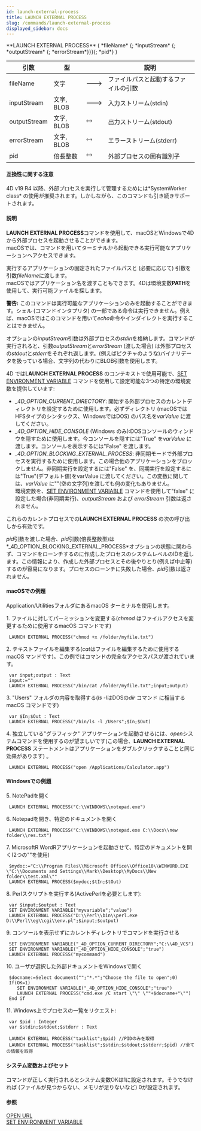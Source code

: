 ```yaml
---
id: launch-external-process
title: LAUNCH EXTERNAL PROCESS
slug: /commands/launch-external-process
displayed_sidebar: docs
---
```


<!--REF #_command_.LAUNCH EXTERNAL PROCESS.Syntax-->**LAUNCH EXTERNAL PROCESS** ( *fileName* {; *inputStream* {; *outputStream* {; *errorStream*}}}{; *pid*} )<!-- END REF-->
<!--REF #_command_.LAUNCH EXTERNAL PROCESS.Params-->
| 引数 | 型 |  | 説明 |
| --- | --- | --- | --- |
| fileName | 文字 | &#x1F852; | ファイルパスと起動するファイルの引数 |
| inputStream | 文字, BLOB | &#x1F852; | 入力ストリーム(stdin) |
| outputStream | 文字, BLOB | &#x1F858; | 出力ストリーム(stdout) |
| errorStream | 文字, BLOB | &#x1F858; | エラーストリーム(stderr) |
| pid | 倍長整数 | &#x1F858; | 外部プロセスの固有識別子 |

<!-- END REF-->

#### 互換性に関する注意 

<!--REF #_command_.LAUNCH EXTERNAL PROCESS.Summary-->4D v19 R4 以降、外部プロセスを実行して管理するためには*SystemWorker class* の使用が推奨されます。<!-- END REF-->しかしながら、このコマンドも引き続きサポートされます。

#### 説明 

**LAUNCH EXTERNAL PROCESS**コマンドを使用して、macOSとWindowsで4Dから外部プロセスを起動させることができます。  
macOSでは、コマンドを用いてターミナルから起動できる実行可能なアプリケーションへアクセスできます。

実行するアプリケーションの固定されたファイルパスと (必要に応じて) 引数を引数*fileName*に渡します。  
macOSではアプリケーション名を渡すこともできます。4Dは環境変数**PATH**を使用して、実行可能ファイルを探します。

**警告:** このコマンドは実行可能なアプリケーションのみを起動することができます。シェル (コマンドインタプリタ) の一部である命令は実行できません。例えば、macOSではこのコマンドを用いて*echo*命令やインダイレクトを実行することはできません。

オプションの*inputStream*引数は外部プロセスの*stdin*を格納します。コマンドが実行されると、引数*outputStream*と*errorStream* (渡した場合) は外部プロセスの*stdout*と*stderr*をそれぞれ返します。(例えばピクチャのような)バイナリデータを扱っている場合、文字列の代わりにBLOB引数を使用します。

4D では**LAUNCH EXTERNAL PROCESS** のコンテキストで使用可能で、[SET ENVIRONMENT VARIABLE](set-environment-variable.md) コマンドを使用して設定可能な3つの特定の環境変数を提供しています:

* *\_4D\_OPTION\_CURRENT\_DIRECTORY*: 開始する外部プロセスのカレントディレクトリを設定するために使用します。必ずディレクトリ (macOSではHFSタイプのシンタックス、WindowsではDOS) のパス名を*varValue* に渡してください。
* *\_4D\_OPTION\_HIDE\_CONSOLE* (Windows のみ):DOSコンソールのウィンドウを隠すために使用します。今コンソールを隠すには"True" を*varValue* に渡します。コンソールを表示するには"False" を渡します。
* *\_4D\_OPTION\_BLOCKING\_EXTERNAL\_PROCESS*: 非同期モードで外部プロセスを実行するために使用します。この場合他のアプリケーションをブロックしません。非同期実行を設定するには"False" を、同期実行を設定するには"True"(デフォルト値)をvarValue に渡してください。この変数に関しては、*varValue* に""(空の文字列)を渡しても何の変化もありません。  
環境変数を、[SET ENVIRONMENT VARIABLE](set-environment-variable.md) コマンドを使用して"false" に設定した場合(非同期実行)、*outputStream* および *errorStream* 引数は返されません。

これらのカレントプロセスでの**LAUNCH EXTERNAL PROCESS** の次の呼び出しから有効です。

*pid*引数を渡した場合、*pid*引数(倍長整数型)は*\_4D\_OPTION\_BLOCKING\_EXTERNAL\_PROCESS*オプションの状態に関わらず、コマンドをローンチするのに作成したプロセスのシステムレベルのIDを返します。この情報により、作成した外部プロセスとその後やりとり(例えば中止等)するのが容易になります。プロセスのローンチに失敗した場合、*pid*引数は返されません。

#### macOSでの例題 

Application/UtilitiesフォルダにあるmacOS ターミナルを使用します。

1\. ファイルに対してパーミッションを変更する(*chmod* はファイルアクセスを変更するために使用するmacOS コマンドです)

```4d
 LAUNCH EXTERNAL PROCESS("chmod +x /folder/myfile.txt")
```

2\. テキストファイルを編集する(*cat*はファイルを編集するために使用するmacOS マンドです)。この例ではコマンドの完全なアクセスパスが渡されています。

```4d
 var input;output : Text
 input:=""
 LAUNCH EXTERNAL PROCESS("/bin/cat /folder/myfile.txt";input;output)
```

3\. "Users" フォルダの内容を取得する(*ls -l*はDOSの*dir* コマンド に相当するmacOS コマンドです)

```4d
 var $In;$Out : Text
 LAUNCH EXTERNAL PROCESS("/bin/ls -l /Users";$In;$Out)
```

4\. 独立している"グラフィック" アプリケーションを起動させるには、*open*システムコマンドを使用するのが望ましいです(この場合、**LAUNCH EXTERNAL PROCESS** ステートメントはアプリケーションをダブルクリックすることと同じ効果があります) 。

```4d
 LAUNCH EXTERNAL PROCESS("open /Applications/Calculator.app")
```

#### Windowsでの例題 

5\. NotePadを開く 

```4d
 LAUNCH EXTERNAL PROCESS("C:\\WINDOWS\\notepad.exe")
```

6\. Notepadを開き、特定のドキュメントを開く

```4d
 LAUNCH EXTERNAL PROCESS("C:\\WINDOWS\\notepad.exe C:\\Docs\\new folder\\res.txt")
```

7\. MicrosoftR WordRアプリケーションを起動させて、特定のドキュメントを開く(2つの""を使用)

```4d
 $mydoc:="C:\\Program Files\\Microsoft Office\\Office10\\WINWORD.EXE \"C:\\Documents and Settings\\Mark\\Desktop\\MyDocs\\New folder\\test.xml\""
 LAUNCH EXTERNAL PROCESS($mydoc;$tIn;$tOut)
```

8\. Perlスクリプトを実行する(ActivePerlを必要とします):

```4d
 var $input;$output : Text
 SET ENVIRONMENT VARIABLE("myvariable";"value")
 LAUNCH EXTERNAL PROCESS("D:\\Perl\\bin\\perl.exe D:\\Perl\\eg\\cgi\\env.pl";$input;$output)
```

9\. コンソールを表示せずにカレントディレクトリでコマンドを実行させる

```4d
 SET ENVIRONMENT VARIABLE("_4D_OPTION_CURRENT_DIRECTORY";"C:\\4D_VCS")
 SET ENVIRONMENT VARIABLE("_4D_OPTION_HIDE_CONSOLE";"true")
 LAUNCH EXTERNAL PROCESS("mycommand")
```

10\. ユーザが選択した外部ドキュメントをWindowsで開く

```4d
 $docname:=Select document("";"*.*";"Choose the file to open";0)
 If(OK=1)
    SET ENVIRONMENT VARIABLE("_4D_OPTION_HIDE_CONSOLE";"true")
    LAUNCH EXTERNAL PROCESS("cmd.exe /C start \"\" \""+$docname+"\"")
 End if
```

11\. Windows上でプロセスの一覧をリクエスト:

```4d
 var $pid : Integer
 var $stdin;$stdout;$stderr : Text
 
 LAUNCH EXTERNAL PROCESS("tasklist";$pid) //PIDのみを取得
 LAUNCH EXTERNAL PROCESS("tasklist";$stdin;$stdout;$stderr;$pid) //全ての情報を取得
```

#### システム変数およびセット 

コマンドが正しく実行されるとシステム変数OKは1に設定されます。そうでなければ (ファイルが見つからない、メモリが足りないなど) 0が設定されます。

#### 参照 

[OPEN URL](open-url.md)  
[SET ENVIRONMENT VARIABLE](set-environment-variable.md)  